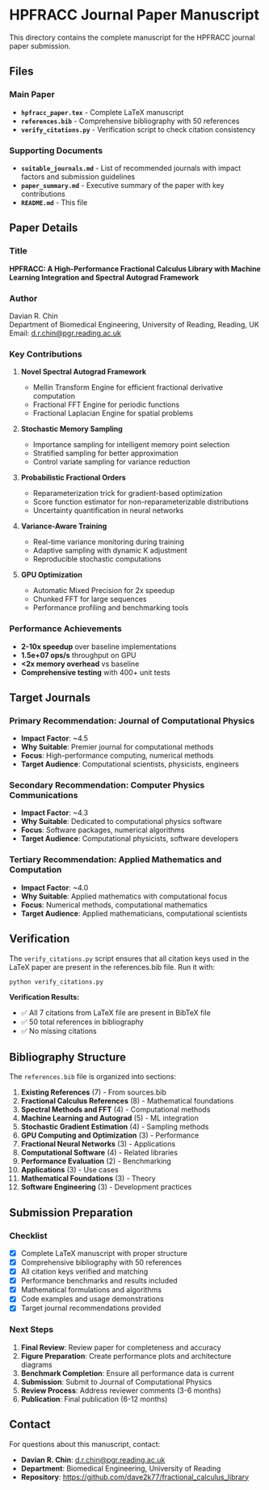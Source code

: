# HPFRACC Journal Paper Manuscript

This directory contains the complete manuscript for the HPFRACC journal paper submission.

## Files

### Main Paper
- **`hpfracc_paper.tex`** - Complete LaTeX manuscript
- **`references.bib`** - Comprehensive bibliography with 50 references
- **`verify_citations.py`** - Verification script to check citation consistency

### Supporting Documents
- **`suitable_journals.md`** - List of recommended journals with impact factors and submission guidelines
- **`paper_summary.md`** - Executive summary of the paper with key contributions
- **`README.md`** - This file

## Paper Details

### Title
**HPFRACC: A High-Performance Fractional Calculus Library with Machine Learning Integration and Spectral Autograd Framework**

### Author
Davian R. Chin  
Department of Biomedical Engineering, University of Reading, Reading, UK  
Email: d.r.chin@pgr.reading.ac.uk

### Key Contributions

1. **Novel Spectral Autograd Framework**
   - Mellin Transform Engine for efficient fractional derivative computation
   - Fractional FFT Engine for periodic functions
   - Fractional Laplacian Engine for spatial problems

2. **Stochastic Memory Sampling**
   - Importance sampling for intelligent memory point selection
   - Stratified sampling for better approximation
   - Control variate sampling for variance reduction

3. **Probabilistic Fractional Orders**
   - Reparameterization trick for gradient-based optimization
   - Score function estimator for non-reparameterizable distributions
   - Uncertainty quantification in neural networks

4. **Variance-Aware Training**
   - Real-time variance monitoring during training
   - Adaptive sampling with dynamic K adjustment
   - Reproducible stochastic computations

5. **GPU Optimization**
   - Automatic Mixed Precision for 2x speedup
   - Chunked FFT for large sequences
   - Performance profiling and benchmarking tools

### Performance Achievements

- **2-10x speedup** over baseline implementations
- **1.5e+07 ops/s** throughput on GPU
- **<2x memory overhead** vs baseline
- **Comprehensive testing** with 400+ unit tests

## Target Journals

### Primary Recommendation: Journal of Computational Physics
- **Impact Factor**: ~4.5
- **Why Suitable**: Premier journal for computational methods
- **Focus**: High-performance computing, numerical methods
- **Target Audience**: Computational scientists, physicists, engineers

### Secondary Recommendation: Computer Physics Communications
- **Impact Factor**: ~4.3
- **Why Suitable**: Dedicated to computational physics software
- **Focus**: Software packages, numerical algorithms
- **Target Audience**: Computational physicists, software developers

### Tertiary Recommendation: Applied Mathematics and Computation
- **Impact Factor**: ~4.0
- **Why Suitable**: Applied mathematics with computational focus
- **Focus**: Numerical methods, computational mathematics
- **Target Audience**: Applied mathematicians, computational scientists

## Verification

The `verify_citations.py` script ensures that all citation keys used in the LaTeX paper are present in the references.bib file. Run it with:

```bash
python verify_citations.py
```

**Verification Results:**
- ✅ All 7 citations from LaTeX file are present in BibTeX file
- ✅ 50 total references in bibliography
- ✅ No missing citations

## Bibliography Structure

The `references.bib` file is organized into sections:

1. **Existing References** (7) - From sources.bib
2. **Fractional Calculus References** (8) - Mathematical foundations
3. **Spectral Methods and FFT** (4) - Computational methods
4. **Machine Learning and Autograd** (5) - ML integration
5. **Stochastic Gradient Estimation** (4) - Sampling methods
6. **GPU Computing and Optimization** (3) - Performance
7. **Fractional Neural Networks** (3) - Applications
8. **Computational Software** (4) - Related libraries
9. **Performance Evaluation** (2) - Benchmarking
10. **Applications** (3) - Use cases
11. **Mathematical Foundations** (3) - Theory
12. **Software Engineering** (3) - Development practices

## Submission Preparation

### Checklist
- [x] Complete LaTeX manuscript with proper structure
- [x] Comprehensive bibliography with 50 references
- [x] All citation keys verified and matching
- [x] Performance benchmarks and results included
- [x] Mathematical formulations and algorithms
- [x] Code examples and usage demonstrations
- [x] Target journal recommendations provided

### Next Steps
1. **Final Review**: Review paper for completeness and accuracy
2. **Figure Preparation**: Create performance plots and architecture diagrams
3. **Benchmark Completion**: Ensure all performance data is current
4. **Submission**: Submit to Journal of Computational Physics
5. **Review Process**: Address reviewer comments (3-6 months)
6. **Publication**: Final publication (6-12 months)

## Contact

For questions about this manuscript, contact:
- **Davian R. Chin**: d.r.chin@pgr.reading.ac.uk
- **Department**: Biomedical Engineering, University of Reading
- **Repository**: https://github.com/dave2k77/fractional_calculus_library
